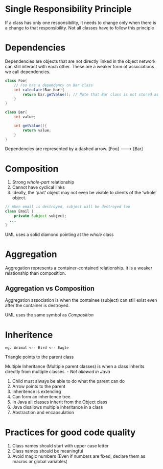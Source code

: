 # Single Responsibility Principle
If a class has only one responsibility, it needs to change only when there is a change to that responsibility.
Not all classes have to follow this principle


# Dependencies
Dependencies are objects that are not directly linked in the object network can still interact with each other.
These are a weaker form of associations we call dependencies.

```java
class Foo{
    // Foo has a dependency on Bar class
    int calculate(Bar bar){
        return bar.getValue(); // Note that Bar class is not stored as a parameter in class Foo
    }
}

class Bar{
    int value;

    int getValue(){
        return value;
    }
}
```
Dependencies are represented by a dashed arrow. [Foo] ---> [Bar]

# Composition

1. Strong *whole-part* relationship
2. Cannot have cyclical links
3. Ideally, the ‘part’ object may not even be visible to clients of the ‘whole’ object.

```java
// When email is destroyed, subject will be destroyed too
class Email {
    private Subject subject;
  ...
}
```
UML uses a solid diamond pointing at the *whole* class


# Aggregation
Aggregation represents a container-contained relationship. It is a weaker relationship than composition.


## Aggregation vs Composition
Aggregation association is when the containee (subject) can still exist even after the container is destroyed.

UML uses the same symbol as *Composition*

# Inheritence
```
eg. Animal <-- Bird <-- Eagle

```
Triangle points to the parent class

Multiple Inheritance (Multiple parent classes) is when a class inherits directly from multiple classes. - *Not allowed in Java*



1. Child must always be able to do what the parent can do
2. Arrow points to the parent
3. Inheritence is extending
4. Can form an inheritence tree.
5. In Java all classes inherit from the Object class
6. Java disallows multiple inheritance in a class
7. Abstraction and encapsulation




# Practices for good code quality
1. Class names should start with upper case letter
2. Class names should be meaningful
3. Avoid magic numbers (Even if numbers are fixed, declare them as macros or global variables)
